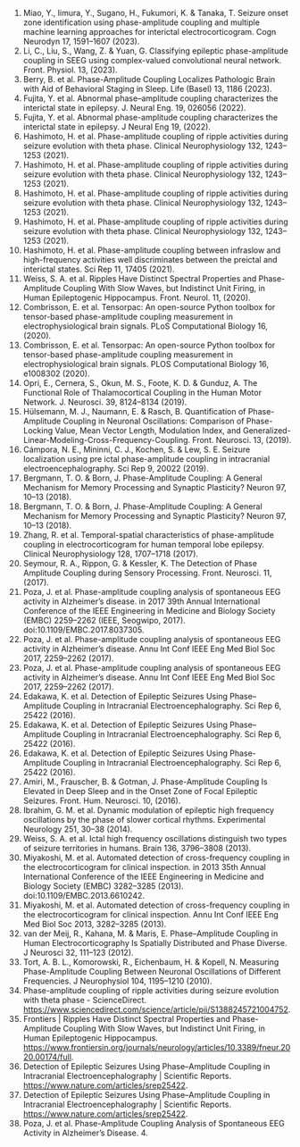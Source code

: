 <!-- ---
!-- Timestamp: 2025-06-11 06:23:12
!-- Author: ywatanabe
!-- File: /ssh:ywatanabe@sp:/home/ywatanabe/proj/gPAC/paper/docs/references_list.md
!-- --- -->



1. Miao, Y., Iimura, Y., Sugano, H., Fukumori, K. & Tanaka, T. Seizure onset zone identification using phase-amplitude coupling and multiple machine learning approaches for interictal electrocorticogram. Cogn Neurodyn 17, 1591–1607 (2023).
2. Li, C., Liu, S., Wang, Z. & Yuan, G. Classifying epileptic phase-amplitude coupling in SEEG using complex-valued convolutional neural network. Front. Physiol. 13, (2023).
3. Berry, B. et al. Phase-Amplitude Coupling Localizes Pathologic Brain with Aid of Behavioral Staging in Sleep. Life (Basel) 13, 1186 (2023).
4. Fujita, Y. et al. Abnormal phase–amplitude coupling characterizes the interictal state in epilepsy. J. Neural Eng. 19, 026056 (2022).
5. Fujita, Y. et al. Abnormal phase-amplitude coupling characterizes the interictal state in epilepsy. J Neural Eng 19, (2022).
6. Hashimoto, H. et al. Phase-amplitude coupling of ripple activities during seizure evolution with theta phase. Clinical Neurophysiology 132, 1243–1253 (2021).
7. Hashimoto, H. et al. Phase-amplitude coupling of ripple activities during seizure evolution with theta phase. Clinical Neurophysiology 132, 1243–1253 (2021).
8. Hashimoto, H. et al. Phase-amplitude coupling of ripple activities during seizure evolution with theta phase. Clinical Neurophysiology 132, 1243–1253 (2021).
9. Hashimoto, H. et al. Phase-amplitude coupling of ripple activities during seizure evolution with theta phase. Clinical Neurophysiology 132, 1243–1253 (2021).
10. Hashimoto, H. et al. Phase-amplitude coupling between infraslow and high-frequency activities well discriminates between the preictal and interictal states. Sci Rep 11, 17405 (2021).
11. Weiss, S. A. et al. Ripples Have Distinct Spectral Properties and Phase-Amplitude Coupling With Slow Waves, but Indistinct Unit Firing, in Human Epileptogenic Hippocampus. Front. Neurol. 11, (2020).
12. Combrisson, E. et al. Tensorpac: An open-source Python toolbox for tensor-based phase-amplitude coupling measurement in electrophysiological brain signals. PLoS Computational Biology 16, (2020).
13. Combrisson, E. et al. Tensorpac: An open-source Python toolbox for tensor-based phase-amplitude coupling measurement in electrophysiological brain signals. PLOS Computational Biology 16, e1008302 (2020).
14. Opri, E., Cernera, S., Okun, M. S., Foote, K. D. & Gunduz, A. The Functional Role of Thalamocortical Coupling in the Human Motor Network. J. Neurosci. 39, 8124–8134 (2019).
15. Hülsemann, M. J., Naumann, E. & Rasch, B. Quantification of Phase-Amplitude Coupling in Neuronal Oscillations: Comparison of Phase-Locking Value, Mean Vector Length, Modulation Index, and Generalized-Linear-Modeling-Cross-Frequency-Coupling. Front. Neurosci. 13, (2019).
16. Cámpora, N. E., Mininni, C. J., Kochen, S. & Lew, S. E. Seizure localization using pre ictal phase-amplitude coupling in intracranial electroencephalography. Sci Rep 9, 20022 (2019).
17. Bergmann, T. O. & Born, J. Phase-Amplitude Coupling: A General Mechanism for Memory Processing and Synaptic Plasticity? Neuron 97, 10–13 (2018).
18. Bergmann, T. O. & Born, J. Phase-Amplitude Coupling: A General Mechanism for Memory Processing and Synaptic Plasticity? Neuron 97, 10–13 (2018).
19. Zhang, R. et al. Temporal-spatial characteristics of phase-amplitude coupling in electrocorticogram for human temporal lobe epilepsy. Clinical Neurophysiology 128, 1707–1718 (2017).
20. Seymour, R. A., Rippon, G. & Kessler, K. The Detection of Phase Amplitude Coupling during Sensory Processing. Front. Neurosci. 11, (2017).
21. Poza, J. et al. Phase-amplitude coupling analysis of spontaneous EEG activity in Alzheimer’s disease. in 2017 39th Annual International Conference of the IEEE Engineering in Medicine and Biology Society (EMBC) 2259–2262 (IEEE, Seogwipo, 2017). doi:10.1109/EMBC.2017.8037305.
22. Poza, J. et al. Phase-amplitude coupling analysis of spontaneous EEG activity in Alzheimer’s disease. Annu Int Conf IEEE Eng Med Biol Soc 2017, 2259–2262 (2017).
23. Poza, J. et al. Phase-amplitude coupling analysis of spontaneous EEG activity in Alzheimer’s disease. Annu Int Conf IEEE Eng Med Biol Soc 2017, 2259–2262 (2017).
24. Edakawa, K. et al. Detection of Epileptic Seizures Using Phase–Amplitude Coupling in Intracranial Electroencephalography. Sci Rep 6, 25422 (2016).
25. Edakawa, K. et al. Detection of Epileptic Seizures Using Phase–Amplitude Coupling in Intracranial Electroencephalography. Sci Rep 6, 25422 (2016).
26. Edakawa, K. et al. Detection of Epileptic Seizures Using Phase-Amplitude Coupling in Intracranial Electroencephalography. Sci Rep 6, 25422 (2016).
27. Amiri, M., Frauscher, B. & Gotman, J. Phase-Amplitude Coupling Is Elevated in Deep Sleep and in the Onset Zone of Focal Epileptic Seizures. Front. Hum. Neurosci. 10, (2016).
28. Ibrahim, G. M. et al. Dynamic modulation of epileptic high frequency oscillations by the phase of slower cortical rhythms. Experimental Neurology 251, 30–38 (2014).
29. Weiss, S. A. et al. Ictal high frequency oscillations distinguish two types of seizure territories in humans. Brain 136, 3796–3808 (2013).
30. Miyakoshi, M. et al. Automated detection of cross-frequency coupling in the electrocorticogram for clinical inspection. in 2013 35th Annual International Conference of the IEEE Engineering in Medicine and Biology Society (EMBC) 3282–3285 (2013). doi:10.1109/EMBC.2013.6610242.
31. Miyakoshi, M. et al. Automated detection of cross-frequency coupling in the electrocorticogram for clinical inspection. Annu Int Conf IEEE Eng Med Biol Soc 2013, 3282–3285 (2013).
32. van der Meij, R., Kahana, M. & Maris, E. Phase–Amplitude Coupling in Human Electrocorticography Is Spatially Distributed and Phase Diverse. J Neurosci 32, 111–123 (2012).
33. Tort, A. B. L., Komorowski, R., Eichenbaum, H. & Kopell, N. Measuring Phase-Amplitude Coupling Between Neuronal Oscillations of Different Frequencies. J Neurophysiol 104, 1195–1210 (2010).
34. Phase-amplitude coupling of ripple activities during seizure evolution with theta phase - ScienceDirect. https://www.sciencedirect.com/science/article/pii/S1388245721004752.
35. Frontiers | Ripples Have Distinct Spectral Properties and Phase-Amplitude Coupling With Slow Waves, but Indistinct Unit Firing, in Human Epileptogenic Hippocampus. https://www.frontiersin.org/journals/neurology/articles/10.3389/fneur.2020.00174/full.
36. Detection of Epileptic Seizures Using Phase–Amplitude Coupling in Intracranial Electroencephalography | Scientific Reports. https://www.nature.com/articles/srep25422.
37. Detection of Epileptic Seizures Using Phase–Amplitude Coupling in Intracranial Electroencephalography | Scientific Reports. https://www.nature.com/articles/srep25422.
38. Poza, J. et al. Phase-Amplitude Coupling Analysis of Spontaneous EEG Activity in Alzheimer’s Disease. 4.

<!-- EOF -->